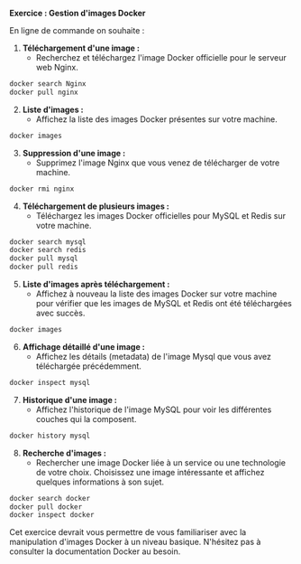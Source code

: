 **Exercice : Gestion d'images Docker**

En ligne de commande on souhaite :

1. **Téléchargement d'une image :**
   - Recherchez et téléchargez l'image Docker officielle pour le serveur web Nginx.

```bash
docker search Nginx
docker pull nginx
```

2. **Liste d'images :**
   - Affichez la liste des images Docker présentes sur votre machine.

```bash
docker images
```

3. **Suppression d'une image :**
   - Supprimez l'image Nginx que vous venez de télécharger de votre machine.

```bash
docker rmi nginx
```

4. **Téléchargement de plusieurs images :**
   - Téléchargez les images Docker officielles pour MySQL et Redis sur votre machine.

```bash
docker search mysql
docker search redis
docker pull mysql
docker pull redis
```


5. **Liste d'images après téléchargement :**
   - Affichez à nouveau la liste des images Docker sur votre machine pour vérifier que les images de MySQL et Redis ont été téléchargées avec succès.

```bash
docker images
```

6. **Affichage détaillé d'une image :**
   - Affichez les détails (metadata) de l'image Mysql que vous avez téléchargée précédemment.

```bash
docker inspect mysql
```

7. **Historique d'une image :**
   - Affichez l'historique de l'image MySQL pour voir les différentes couches qui la composent.


```bash
docker history mysql
```

8. **Recherche d'images :**
   - Rechercher une image Docker liée à un service ou une technologie de votre choix. Choisissez une image intéressante et affichez quelques informations à son sujet.

```bash
docker search docker
docker pull docker 
docker inspect docker
```

Cet exercice devrait vous permettre de vous familiariser avec la manipulation d'images Docker à un niveau basique. N'hésitez pas à consulter la documentation Docker au besoin.